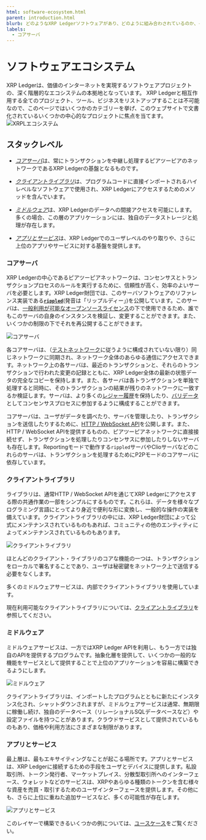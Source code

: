 ```yaml
---
html: software-ecosystem.html
parent: introduction.html
blurb: どのようなXRP Ledgerソフトウェアがあり、どのように組み合わされているのか、その概要を知ることができます。
labels:
  - コアサーバ
---
```

# ソフトウェアエコシステム

XRP Ledgerは、価値のインターネットを実現するソフトウェアプロジェクトの、深く階層的なエコシステムの本拠地となっています。 XRP Ledgerと相互作用する全てのプロジェクト、ツール、ビジネスをリストアップすることは不可能なので、このページではいくつかのカテゴリーを挙げ、このウェブサイトで文書化されているいくつかの中心的なプロジェクトに焦点を当てます。
![XRPLエコシステム](/img/ecosystem-apps-and-services.svg)

## スタックレベル

- [_コアサーバ_](#コアサーバ)は、常にトランザクションを中継し処理するピアツーピアのネットワークであるXRP Ledgerの基盤となるものです。

- [_クライアントライブラリ_](#クライアントライブラリ)は、プログラムコードに直接インポートされるハイレベルなソフトウェアで使用され、XRP Ledgerにアクセスするためのメソッドを含んでいます。

- [_ミドルウェア_](#ミドルウェア)は、XRP Ledgerのデータへの間接アクセスを可能にします。多くの場合、この層のアプリケーションには、独自のデータストレージと処理が存在します。

- [_アプリとサービス_](#アプリとサービス)は、XRP Ledgerでのユーザレベルのやり取りや、さらに上位のアプリやサービスに対する基盤を提供します。


### コアサーバ

XRP Ledgerの中心であるピアツーピアネットワークは、コンセンサスとトランザクションプロセスのルールを実行するために、信頼性が高く、効率のよいサーバを必要とします。XRP Ledger財団では、このサーバソフトウェアのリファレンス実装である[**`rippled`**](../concepts/networks-and-servers/index.md)(発音は「リップルディー」)を公開しています。このサーバは、[一般利用が可能なオープンソースライセンス](https://github.com/XRPLF/rippled/blob/develop/LICENSE.md)の下で使用できるため、誰でもこのサーバの自身のインスタンスを検証し、変更することができます。また、いくつかの制限の下でそれを再公開することができます。

![コアサーバ](/img/ecosystem-peer-to-peer.svg)

各コアサーバは、（[テストネットワーク](../concepts/networks-and-servers/parallel-networks.md)に従うように構成されていない限り）同じネットワークに同期され、ネットワーク全体のあらゆる通信にアクセスできます。ネットワーク上の各サーバは、最近のトランザクションと、それらのトランザクションで行われた変更の記録とともに、XRP Ledger全体の最新の状態データの完全なコピーを保持します。また、各サーバは各トランザクションを単独で処理すると同時に、そのトランザクションの結果が残りのネットワークに一致するか検証します。サーバは、より多くの[レジャー履歴](../concepts/networks-and-servers/ledger-history.md)を保持したり、[バリデータ](../concepts/networks-and-servers/rippled-server-modes.md#バリデータ)としてコンセンサスプロセスに参加するように構成することができます。

コアサーバは、ユーザがデータを調べたり、サーバを管理したり、トランザクションを送信したりするために、[HTTP / WebSocket API](../references/http-websocket-apis/index.md)を公開します。また、HTTP / WebSocket APIを提供するものの、ピアツーピアネットワークに直接接続せず、トランザクションを処理したりコンセンサスに参加したりしないサーバも存在します。Reportingモードで動作する`rippled`サーバやClioサーバなどのこれらのサーバは、トランザクションを処理するためにP2Pモードのコアサーバに依存しています。


### クライアントライブラリ

ライブラリは、通常HTTP / WebSocket APIを通じてXRP Ledgerにアクセスする際の共通作業の一部をシンプルにするものです。これらは、データを様々なプログラミング言語にとってより身近で便利な形に変換し、一般的な操作の実装を備えています。クライアントライブラリの中には、XRP Ledger財団によって公式にメンテナンスされているものもあれば、コミュニティの他のエンティティによってメンテナンスされているものもあります。

![クライアントライブラリ](/img/ecosystem-client-libraries.svg)

ほとんどのクライアント・ライブラリのコアな機能の一つは、トランザクションをローカルで署名することであり、ユーザは秘密鍵をネットワーク上で送信する必要をなくします。

多くのミドルウェアサービスは、内部でクライアントライブラリを使用しています。

現在利用可能なクライアントライブラリについては、[クライアントライブラリ](../references/client-libraries.md)を参照してください。


### ミドルウェア

ミドルウェアサービスは、一方ではXRP Ledger APIを利用し、もう一方では独自のAPIを提供するプログラムです。抽象化層を提供して、いくつかの一般的な機能をサービスとして提供することで上位のアプリケーションを容易に構築できるようにします。

![ミドルウェア](/img/ecosystem-middleware.svg)

クライアントライブラリは、インポートしたプログラムとともに新たにインスタンス化され、シャットダウンされますが、ミドルウェアサービスは通常、無期限に稼働し続け、独自のデータベース（リレーショナルSQLデータベースなど）や設定ファイルを持つことがあります。クラウドサービスとして提供されているものもあり、価格や利用方法にさまざまな制限があります。


### アプリとサービス

最上層は、最もエキサイティングなことが起こる場所です。アプリとサービスは、XRP Ledgerに接続するための手段をユーザとデバイスに提供します。私設取引所、トークン発行者、マーケットプレイス、分散型取引所へのインターフェース、ウォレットなどのサービスは、XRPやあらゆる種類のトークンを含む様々な資産を売買・取引するためのユーザインターフェースを提供します。その他にも、さらに上位に重ねた追加サービスなど、多くの可能性が存在します。

![アプリとサービス](/img/ecosystem-apps-and-services.svg)

このレイヤーで構築できるいくつかの例については、[ユースケース](../use-cases/index.md)をご覧ください。
